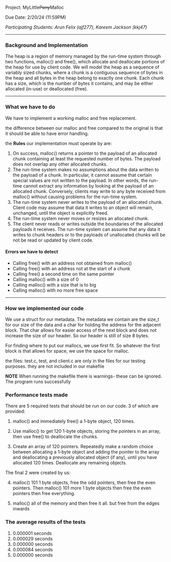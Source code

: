 Project: MyLittle~~Pony~~Malloc

Due Date: 2/20/24 (11:59PM)

*Participating Students: Arun Felix (ajf277), Kareem Jackson (kkj47)*

---
### Background and Implementation
The heap is a region of memory managed by the run-time system through two functions, malloc()
and free(), which allocate and deallocate portions of the heap for use by client code.
We will model the heap as a sequence of variably sized chunks, where a chunk is a contiguous
sequence of bytes in the heap and all bytes in the heap belong to exactly one chunk. Each chunk has
a size, which is the number of bytes it contains, and may be either allocated (in-use) or deallocated
(free).

---

### What we have to do
We have to implement a working malloc and free replacement.

the difference between our malloc and free compared to the original is that it should be able to have error handling.

the **Rules** our implementation must operate by are:
1. On success, malloc() returns a pointer to the payload of an allocated chunk containing at
least the requested number of bytes. The payload does not overlap any other allocated chunks.
2. The run-time system makes no assumptions about the data written to the payload of a chunk.
In particular, it cannot assume that certain special values are not written to the payload. In
other words, the run-time cannot extract any information by looking at the payload of an
allocated chunk. Conversely, clients may write to any byte received from malloc() without
causing problems for the run-time system.
3. The run-time system never writes to the payload of an allocated chunk. Client code may
assume that data it writes to an object will remain, unchanged, until the object is explicitly
freed.
4. The run-time system never moves or resizes an allocated chunk.
5. The client never reads or writes outside the boundaries of the allocated payloads it receives.
The run-time system can assume that any data it writes to chunk headers or to the payloads
of unallocated chunks will be not be read or updated by client code.

#### Errors we have to detect
- Calling free() with an address not obtained from malloc()
- Calling free() with an address not at the start of a chunk
- Calling free() a second time on the same pointer
- Calling malloc() with a size of 0
- Calling malloc() with a size that is to big
- Calling malloc() with no more free space

---
### How we implemented our code
We use a struct for our metadata. The metadata we contain are the size_t for our size of the data and a char for holding the address for the adjacent block. That char allows for easier access of the next block and does not increase the size of our header. So our header is still of size 8 bytes.

For finding where to put our mallocs, we use first fit. So whatever the first block is that allows for space, we use the space for malloc.

the files: test.c, test, and client.c are only in the files for our testing purposes. they are not included in our makefile

**NOTE** When running the makefile there is warnings- these can be ignored. The program runs successfully

### Performance tests made
There are 5 required tests that should be run on our code. 3 of which are provided:

1. malloc() and immediately free() a 1-byte object, 120 times.

2. Use malloc() to get 120 1-byte objects, storing the pointers in an array, then use free() to
deallocate the chunks.

3. Create an array of 120 pointers. Repeatedly make a random choice between allocating a 1-byte
object and adding the pointer to the array and deallocating a previously allocated object (if any), until you have allocated 120 times. Deallocate any remaining objects.

The final 2 were created by us:

4. malloc() 101 1 byte objects, free the odd pointers, then free the even pointers. Then malloc() 101 more 1 byte objects then free the even pointers then free everything.

5. malloc() all of the memory and then free it all. but free from the edges inwards

### The average results of the tests

1. 0.000001 seconds
2. 0.000029 seconds
3. 0.000000 seconds
4. 0.000084 seconds
5. 0.000000 seconds



